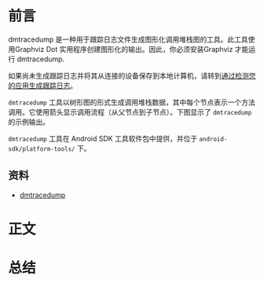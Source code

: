 # 前言

dmtracedump 是一种用于跟踪日志文件生成图形化调用堆栈图的工具。此工具使用Graphviz Dot 实用程序创建图形化的输出。因此，你必须安装Graphviz 才能运行 dmtracedump.

如果尚未生成跟踪日志并将其从连接的设备保存到本地计算机，请转到[通过检测您的应用生成跟踪日志](https://developer.android.com/studio/profile/generate-trace-logs)。

`dmtracedump` 工具以树形图的形式生成调用堆栈数据，其中每个节点表示一个方法调用。它使用箭头显示调用流程（从父节点到子节点）。下图显示了 `dmtracedump` 的示例输出。

`dmtracedump` 工具在 Android SDK 工具软件包中提供，并位于 `android-sdk/platform-tools/` 下。

## 资料

* [dmtracedump](https://developer.android.com/studio/command-line/dmtracedump) 

# 正文

# 总结 
